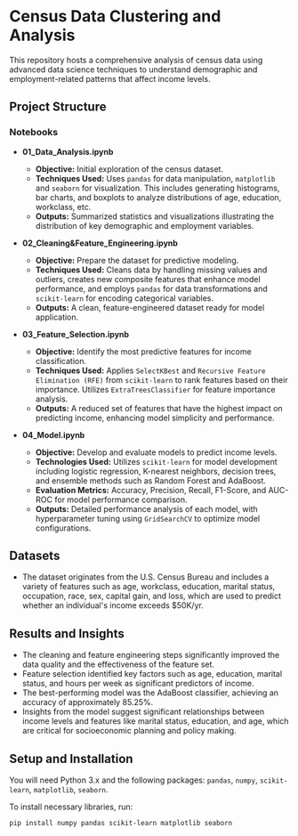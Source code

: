 # Census Data Clustering and Analysis

This repository hosts a comprehensive analysis of census data using advanced data science techniques to understand demographic and employment-related patterns that affect income levels.

## Project Structure

### Notebooks

- **01_Data_Analysis.ipynb**
  - **Objective:** Initial exploration of the census dataset. 
  - **Techniques Used:** Uses `pandas` for data manipulation, `matplotlib` and `seaborn` for visualization. This includes generating histograms, bar charts, and boxplots to analyze distributions of age, education, workclass, etc.
  - **Outputs:** Summarized statistics and visualizations illustrating the distribution of key demographic and employment variables.

- **02_Cleaning&Feature_Engineering.ipynb**
  - **Objective:** Prepare the dataset for predictive modeling.
  - **Techniques Used:** Cleans data by handling missing values and outliers, creates new composite features that enhance model performance, and employs `pandas` for data transformations and `scikit-learn` for encoding categorical variables.
  - **Outputs:** A clean, feature-engineered dataset ready for model application.

- **03_Feature_Selection.ipynb**
  - **Objective:** Identify the most predictive features for income classification.
  - **Techniques Used:** Applies `SelectKBest` and `Recursive Feature Elimination (RFE)` from `scikit-learn` to rank features based on their importance. Utilizes `ExtraTreesClassifier` for feature importance analysis.
  - **Outputs:** A reduced set of features that have the highest impact on predicting income, enhancing model simplicity and performance.

- **04_Model.ipynb**
  - **Objective:** Develop and evaluate models to predict income levels.
  - **Technologies Used:** Utilizes `scikit-learn` for model development including logistic regression, K-nearest neighbors, decision trees, and ensemble methods such as Random Forest and AdaBoost. 
  - **Evaluation Metrics:** Accuracy, Precision, Recall, F1-Score, and AUC-ROC for model performance comparison.
  - **Outputs:** Detailed performance analysis of each model, with hyperparameter tuning using `GridSearchCV` to optimize model configurations.

## Datasets

- The dataset originates from the U.S. Census Bureau and includes a variety of features such as age, workclass, education, marital status, occupation, race, sex, capital gain, and loss, which are used to predict whether an individual's income exceeds $50K/yr.

## Results and Insights

- The cleaning and feature engineering steps significantly improved the data quality and the effectiveness of the feature set.
- Feature selection identified key factors such as age, education, marital status, and hours per week as significant predictors of income.
- The best-performing model was the AdaBoost classifier, achieving an accuracy of approximately 85.25%.
- Insights from the model suggest significant relationships between income levels and features like marital status, education, and age, which are critical for socioeconomic planning and policy making.

## Setup and Installation

You will need Python 3.x and the following packages: `pandas`, `numpy`, `scikit-learn`, `matplotlib`, `seaborn`.

To install necessary libraries, run:
```bash
pip install numpy pandas scikit-learn matplotlib seaborn
